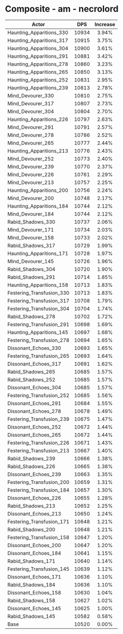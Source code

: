 # Composite - am - necrolord
| Actor | DPS | Increase |
|---|:---:|:---:|
|Haunting_Apparitions_330|10934|3.94%|
|Haunting_Apparitions_317|10915|3.75%|
|Haunting_Apparitions_304|10900|3.61%|
|Haunting_Apparitions_291|10881|3.42%|
|Haunting_Apparitions_278|10860|3.23%|
|Haunting_Apparitions_265|10850|3.13%|
|Haunting_Apparitions_252|10831|2.95%|
|Haunting_Apparitions_239|10813|2.78%|
|Mind_Devourer_330|10810|2.75%|
|Mind_Devourer_317|10807|2.73%|
|Mind_Devourer_304|10804|2.70%|
|Haunting_Apparitions_226|10797|2.63%|
|Mind_Devourer_291|10791|2.57%|
|Mind_Devourer_278|10786|2.52%|
|Mind_Devourer_265|10777|2.44%|
|Haunting_Apparitions_213|10776|2.43%|
|Mind_Devourer_252|10773|2.40%|
|Mind_Devourer_239|10770|2.37%|
|Mind_Devourer_226|10761|2.29%|
|Mind_Devourer_213|10757|2.25%|
|Haunting_Apparitions_200|10756|2.24%|
|Mind_Devourer_200|10748|2.17%|
|Haunting_Apparitions_184|10744|2.12%|
|Mind_Devourer_184|10744|2.12%|
|Rabid_Shadows_330|10737|2.06%|
|Mind_Devourer_171|10734|2.03%|
|Mind_Devourer_158|10733|2.02%|
|Rabid_Shadows_317|10729|1.99%|
|Haunting_Apparitions_171|10728|1.97%|
|Mind_Devourer_145|10726|1.96%|
|Rabid_Shadows_304|10720|1.90%|
|Rabid_Shadows_291|10714|1.85%|
|Haunting_Apparitions_158|10713|1.83%|
|Festering_Transfusion_330|10713|1.83%|
|Festering_Transfusion_317|10708|1.79%|
|Festering_Transfusion_304|10704|1.74%|
|Rabid_Shadows_278|10702|1.72%|
|Festering_Transfusion_291|10698|1.69%|
|Haunting_Apparitions_145|10697|1.68%|
|Festering_Transfusion_278|10694|1.65%|
|Dissonant_Echoes_330|10693|1.65%|
|Festering_Transfusion_265|10693|1.64%|
|Dissonant_Echoes_317|10691|1.62%|
|Rabid_Shadows_265|10685|1.57%|
|Rabid_Shadows_252|10685|1.57%|
|Dissonant_Echoes_304|10685|1.57%|
|Festering_Transfusion_252|10685|1.56%|
|Dissonant_Echoes_291|10684|1.55%|
|Dissonant_Echoes_278|10678|1.49%|
|Festering_Transfusion_239|10675|1.47%|
|Dissonant_Echoes_252|10672|1.44%|
|Dissonant_Echoes_265|10672|1.44%|
|Festering_Transfusion_226|10671|1.43%|
|Festering_Transfusion_213|10667|1.40%|
|Rabid_Shadows_239|10666|1.38%|
|Rabid_Shadows_226|10665|1.38%|
|Dissonant_Echoes_239|10663|1.35%|
|Festering_Transfusion_200|10659|1.31%|
|Festering_Transfusion_184|10657|1.30%|
|Dissonant_Echoes_226|10655|1.28%|
|Rabid_Shadows_213|10652|1.25%|
|Dissonant_Echoes_213|10650|1.24%|
|Festering_Transfusion_171|10648|1.21%|
|Rabid_Shadows_200|10648|1.21%|
|Festering_Transfusion_158|10647|1.20%|
|Dissonant_Echoes_200|10647|1.20%|
|Dissonant_Echoes_184|10641|1.15%|
|Rabid_Shadows_171|10640|1.14%|
|Festering_Transfusion_145|10639|1.12%|
|Dissonant_Echoes_171|10636|1.10%|
|Rabid_Shadows_184|10636|1.10%|
|Dissonant_Echoes_158|10630|1.04%|
|Rabid_Shadows_158|10627|1.02%|
|Dissonant_Echoes_145|10625|1.00%|
|Rabid_Shadows_145|10582|0.58%|
|Base|10520|0.00%|
